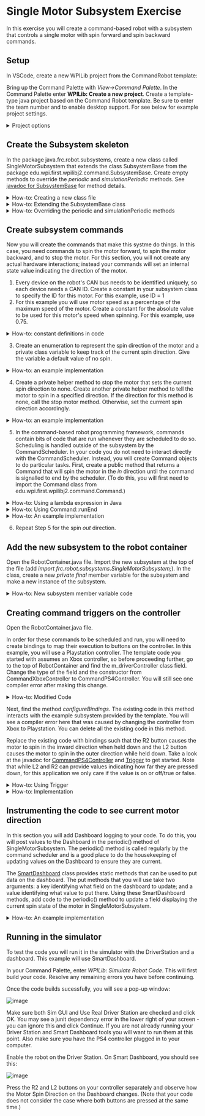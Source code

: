 # Single Motor Subsystem Exercise

In this exercise you will create a command-based robot with a subsystem that controls a single motor with spin forward and spin backward commands.

## Setup 
In VSCode, create a new WPILib project from the CommandRobot template:

Bring up the Command Palette with *View->Command Palette*. In the Command Palette enter **WPILib: Create a new project**. Create a template-type java project based on the Command Robot template. Be sure to enter the team number and to enable desktop support. For see below for example project settings.
<details>
<summary>Project options</summary>

![image](https://github.com/jlpistole/SimpleCmdBasedTraining/assets/88595898/9fffbf36-8340-48ae-a66e-117743fd2761)

</details>

## Create the Subsystem skeleton

In the package java.frc.robot.subsystems, create a new class called SingleMotorSubsystem that extends the class SubsystemBase from the package edu.wpi.first.wpilibj2.command.SubsystemBase. Create empty methods to override the *periodic* and *simulationPeriodic* methods. See [javadoc for SubsystemBase](https://github.wpilib.org/allwpilib/docs/release/java/edu/wpi/first/wpilibj2/command/SubsystemBase.html) for method details.

<details>
  <summary>How-to: Creating a new class file</summary>

  Choose New File... from the menu below:
  
![image](https://github.com/jlpistole/SimpleCmdBasedTraining/assets/88595898/de6e411c-591d-4659-b565-294aa6b25d5c)

Enter SingleMotorSubsystem.java in the dialog box.

</details>

<details>
  <summary>How-to: Extending the SubsystemBase class</summary>

  Add *extends SubsystemBase* after *public Class SingleMotorSubsystem*. At the top of the java file below the package declaration, import the SubsystemBase class using *import edu.wpi.first.wpilibj2.command.SubsystemBase*;. Your project and java file should look like this:

  ![image](https://github.com/jlpistole/SimpleCmdBasedTraining/assets/88595898/953a0812-d606-4464-86c6-eef23256e5f1)

</details>

<details>
  <summary>How-to: Overriding the periodic and simulationPeriodic methods</summary>

  Visit the ExampleSubsystem.java file and scroll to the bottom to see an example. You can copy these methods directly from ExampleSubsystem.java into your new subsystem class:

  ![image](https://github.com/jlpistole/SimpleCmdBasedTraining/assets/88595898/6344d3c1-1ce9-424c-afa5-e2380f69b27b)

</details>

## Create subsystem commands

Now you will create the commands that make this systme do things. In this case, you need commands to spin the motor forward, to spin the motor backward, and to stop the motor. For this section, you will not create any actual hardware interactions; instead your commands will set an internal state value indicating the direction of the motor.

1. Every device on the robot's CAN bus needs to be identified uniquely, so each device needs a CAN ID. Create a constant in your subsystem class to specify the ID for this motor. For this example, use ID = 1
2. For this example you will use motor speed as a percentage of the maximum speed of the motor. Create a constant for the absolute value to be used for this motor's speed when spinning. For this example, use 0.75.

<details>
  <summary>How-to: constant definitions in code</summary>

  ![image](https://github.com/jlpistole/SimpleCmdBasedTraining/assets/88595898/771714e3-5123-48c1-86d5-e727c553f1fd)

</details>

3. Create an enumeration to represent the spin direction of the motor and a private class variable to keep track of the current spin direction. Give the variable a default value of no spin.

<details>
  <summary>How-to: an example implementation</summary>

  ```
  enum SpinDirection {
        SpinInDir,
        SpinOutDir,
        SpinNone
  }

  private SpinDirection currentDirection = SpinDirection.SpinNone;
  ```

</details>

4. Create a private helper method to stop the motor that sets the current spin direction to none. Create another private helper method to tell the motor to spin in a specified direction. If the direction for this method is none, call the stop motor method. Otherwise, set the currrent spin direction accordingly.

<details>
  <summary>How-to: an example implementation</summary>

```
private void stopMotor() {
  this.currentDirection = SpinDirection.SpinNone;
}

private void spinMotor(SpinDirection direction) {
  switch (direction) {
    case SpinNone:
      stopMotor();
      break;
    case SpinInDir:
      this.currentDirection = SpinDirection.SpinInDir;
      break;
    case SpinOutDir:
      this.currentDirection = SpinDirection.SpinOutDir;
      break;
  }
}
```
  
</details>

5. In the command-based robot programming framework, commands contain bits of code that are run whenever they are scheduled to do so. Scheduling is handled outside of the subsystem by the CommandScheduler. In your code you do not need to interact directly with the CommandScheduler. Instead, you will create Command objects to do particular tasks. First, create a public method that returns a Command that will spin the motor in the *in* direction until the command is signalled to end by the scheduler. (To do this, you will first need to import the Command class from edu.wpi.first.wpilibj2.command.Command.)  

<details>
  <summary>How-to: Using a lambda expression in Java</summary>

  You will define the "bits of code" that go into a command using [lambda expressions](https://www.w3schools.com/java/java_lambda.asp). For this case, you will use lambda expressions that look like this:

  ```
  () -> { // code to be executed goes here }
  ```

  This expression means that when the code is executed, no arguments will be passed in, hence the () on the left hand side. When the lambda expression is executed at the time the scheduled command runs, the code contained inside the curly braces will run. 
  
</details>

<details>
  <summary>How-to: Using Command::runEnd</summary>

  To create a command that will spin the motor until the scheduler tells it to stop, you need to use this command that your subsystem inherits from its base class:
  
  ```
Command runEnd​(Runnable run, Runnable end)
```

You will pass in lambda expressions for the arguments run and end. The run expression should contain code that will spin the motor in. The end expression should contain code that will stop the motor. 

</details>

<details>
  <summary>How-to: An example implementation</summary>

```
public Command spinIn() {
  return this.runEnd(() -> { this.spinMotor(SpinDirection.SpinInDir);},
    () -> { this._stopMotor();});
}
```

Note: Don't forget to include the semicolons at the end of the line of code inside the right hand side of your lambda expressions!
  
</details>

6. Repeat Step 5 for the spin *out* direction.

## Add the new subsystem to the robot container

Open the RobotContainer.java file. Import the new subsystem at the top of the file (add *import frc.robot.subsystems.SingleMotorSubsystem;*). In the class, create a new *private final* member variable for the subsystem and make a new instance of the subsystem.

<details>
  <summary>How-to: New subsystem member variable code</summary>

  ```
  private final SingleMotorSubsystem m_singleMotorSubsystem = new SingleMotorSubsystem();
  ```
</details>

## Creating command triggers on the controller

Open the RobotContainer.java file.

In order for these commands to be scheduled and run, you will need to create bindings to map their execution to buttons on the controller. In this example, you will use a Playstation controller. The template code you started with assumes an Xbox controller, so before proceeding further, go to the top of RobotContainer and find the m_driverController class field.  Change the type of the field and the constructor from CommandXboxController to CommandPS4Controller. You will still see one compiler error after making this change.

<details>
  <summary>How-to: Modified Code</summary>

```
private final CommandPS4Controller m_driverController =
      new CommandPS4Controller(OperatorConstants.kDriverControllerPort);
```

</details>

Next, find the method *configureBindings*. The existing code in this method interacts with the example subsystem provided by the template. You will see a compiler error here that was caused by changing the controller from Xbox to Playstation. You can delete all the existing code in this method.

Replace the existing code with bindings such that the R2 button causes the motor to spin in the inward direction when held down and the L2 button causes the motor to spin in the outer direction while held down. Take a look at the javadoc for [CommandPS4Controller](https://github.wpilib.org/allwpilib/docs/release/java/edu/wpi/first/wpilibj2/command/button/CommandPS4Controller.html) and [Trigger](https://github.wpilib.org/allwpilib/docs/release/java/edu/wpi/first/wpilibj2/command/button/Trigger.html) to get started. Note that while L2 and R2 can provide values indicating how far they are pressed down, for this application we only care if the value is on or off/true or false.

<details>
  <summary>How-to: Using Trigger</summary>

  The controller class provides methods that let you retrieve a Trigger for a controller button you want to bind to. For example, you can retrieve a Trigger object for the R2 button using the following:

  ```
  m_driverController.R2()
  ```

  Using the trigger, you can bind commands to be executed using various different semantics. In this case, you want a command that will run as long as the button is held down (value is true), and stop when it is no longer held down.
</details>

<details>
  <summary> How-to: Implementation</summary>

  ```
private void configureBindings() {
    m_driverController.R2().whileTrue(m_singleMotorSubsystem.spinIn());
    m_driverController.L2().whileTrue(m_singleMotorSubsystem.spinOut());
}
```
</details>

## Instrumenting the code to see current motor direction

In this section you will add Dashboard logging to your code. To do this, you will post values to the Dashboard in the periodic() method of SingleMotorSubsystem. The periodic() method is called regularly by the command scheduler and is a good place to do the housekeeping of updating values on the Dashboard to ensure they are current.

The [SmartDashboard](https://github.wpilib.org/allwpilib/docs/release/java/edu/wpi/first/wpilibj/smartdashboard/SmartDashboard.html) class provides static methods that can be used to put data on the dashboard. The put methods that you will use take two arguments: a key identifying what field on the dashboard to update; and a value identifying what value to put there. Using these SmartDashboard methods, add code to the periodic() method to update a field displaying the current spin state of the motor in SingleMotorSubsystem.

<details>
  <summary>How-to: An example implementation</summary>

  ```
   @Override
    public void periodic() {
        // This method will be called once per scheduler run
        SmartDashboard.putString("Motor Spin Direction", currentDirection.toString());
    }
  ```
</details>

## Running in the simulator

To test the code you will run it in the simulator with the DriverStation and a dashboard. This example will use SmartDashboard.

In your Command Palette, enter *WPILib: Simulate Robot Code*. This will first build your code. Resolve any remaining errors you have before continuing.

Once the code builds sucessfully, you will see a pop-up window:

![image](https://github.com/jlpistole/SimpleCmdBasedTraining/assets/88595898/54b2cdbb-960d-465f-8316-b2ad607ac584)

Make sure both Sim GUI and Use Real Driver Station are checked and click OK. You may see a junit dependency error in the lower right of your screen - you can ignore this and click Continue. If you are not already running your Driver Station and Smart Dashboard tools you will want to run them at this point. Also make sure you have the PS4 controller plugged in to your computer.

Enable the robot on the Driver Station. On Smart Dashboard, you should see this:

![image](https://github.com/jlpistole/SimpleCmdBasedTraining/assets/88595898/981643d1-8821-477c-ac49-114b79a89da4)

Press the R2 and L2 buttons on your controller separately and observe how the Motor Spin Direction on the Dashboard changes. (Note that your code does not consider the case where both buttons are pressed at the same time.)

